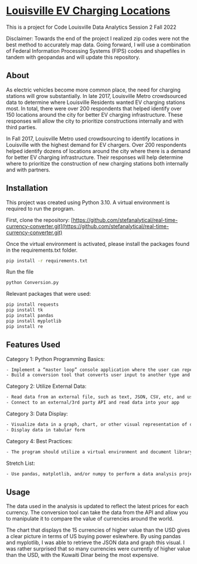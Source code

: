 # [Louisville EV Charging Locations](https://github.com/stefanalytical/louisville_ev_locations.git)
This is a project for Code Louisville Data Analytics Session 2 Fall 2022

Disclaimer: Towards the end of the project I realized zip codes were not the best method to accurately map data. Going forward, I will use a combination of Federal Information Processing Systems (FIPS) codes and shapefiles in tandem with geopandas and will update this repository.

## About

As electric vehicles become more common place, the need for charging stations will grow substantially. In late 2017, Louisville Metro crowdsourced data to determine where Louisville Residents wanted EV charging stations most. In total, there were over 200 respondents that helped identify over 150 locations around the city for better EV charging infrastructure. These responses will allow the city to prioritize constructions internally and with third parties.




In Fall 2017, Louisville Metro used crowdsourcing to identify locations in Louisville with the highest demand for EV chargers. Over 200 respondents helped identify dozens of locations around the city where there is a demand for better EV charging infrastructure. Their responses will help determine where to prioritize the construction of new charging stations both internally and with partners.




## Installation

This project was created using Python 3.10. A virtual environment is required to run the program.

First, clone the repository: [https://github.com/stefanalytical/real-time-currency-converter.git](https://github.com/stefanalytical/real-time-currency-converter.git)

Once the virtual environment is activated, please install the packages found in the requirements.txt folder.

```bash
pip install -r requirements.txt
```
Run the file
```bash
python Conversion.py
```

Relevant packages that were used:
```bash
pip install requests
pip install tk
pip install pandas
pip install myplotlib
pip install re
```
## Features Used

Category 1: Python Programming Basics:
```bash
- Implement a “master loop” console application where the user can repeatedly enter commands/perform actions, including choosing to exit the program.
- Build a conversion tool that converts user input to another type and displays it (ex: converts cups to grams).	
```

Category 2: Utilize External Data:
```bash
- Read data from an external file, such as text, JSON, CSV, etc, and use that data in your application.
- Connect to an external/3rd party API and read data into your app
```

Category 3: Data Display:
```bash
- Visualize data in a graph, chart, or other visual representation of data.
- Display data in tabular form
```

Category 4: Best Practices:
```bash
- The program should utilize a virtual environment and document library dependencies in a requirements.txt file.
```

Stretch List:
```bash
- Use pandas, matplotlib, and/or numpy to perform a data analysis project. Ingest 2 or more pieces of data, analyze that data in some manner, and display a new result to a graph, chart, or other display.
```

## Usage

The data used in the analysis is updated to reflect the latest prices for each currency. The conversion tool can take the data from the API and allow you to manipulate it to compare the value of currencies around the world.

The chart that displays the 15 currencies of higher value than the USD gives a clear picture in terms of US buying power eslewhere. By using pandas and myplotlib, I was able to retrieve the JSON data and graph this visual. I was rather surprised that so many currencies were currently of higher value than the USD, with the Kuwaiti Dinar being the most expensive.
